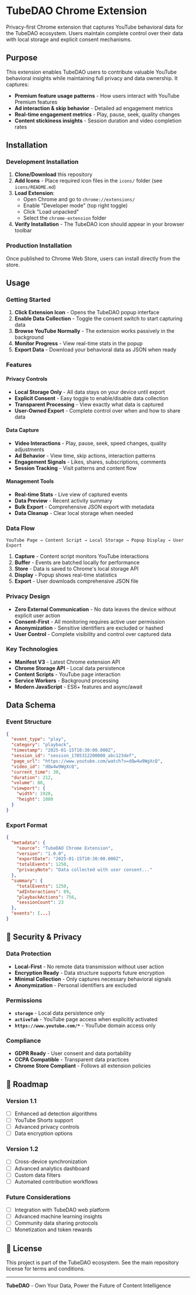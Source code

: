 # TubeDAO Chrome Extension

Privacy-first Chrome extension that captures YouTube behavioral data for the TubeDAO ecosystem. Users maintain complete control over their data with local storage and explicit consent mechanisms.

## Purpose

This extension enables TubeDAO users to contribute valuable YouTube behavioral insights while maintaining full privacy and data ownership. It captures:

- **Premium feature usage patterns** - How users interact with YouTube Premium features
- **Ad interaction & skip behavior** - Detailed ad engagement metrics
- **Real-time engagement metrics** - Play, pause, seek, quality changes
- **Content stickiness insights** - Session duration and video completion rates

## Installation

### Development Installation

1. **Clone/Download** this repository
2. **Add Icons** - Place required icon files in the `icons/` folder (see `icons/README.md`)
3. **Load Extension**:
   - Open Chrome and go to `chrome://extensions/`
   - Enable "Developer mode" (top right toggle)
   - Click "Load unpacked"
   - Select the `chrome-extension` folder
4. **Verify Installation** - The TubeDAO icon should appear in your browser toolbar

### Production Installation
Once published to Chrome Web Store, users can install directly from the store.

## Usage

### Getting Started
1. **Click Extension Icon** - Opens the TubeDAO popup interface
2. **Enable Data Collection** - Toggle the consent switch to start capturing data
3. **Browse YouTube Normally** - The extension works passively in the background
4. **Monitor Progress** - View real-time stats in the popup
5. **Export Data** - Download your behavioral data as JSON when ready

### Features

#### Privacy Controls
- **Local Storage Only** - All data stays on your device until export
- **Explicit Consent** - Easy toggle to enable/disable data collection
- **Transparent Processing** - View exactly what data is captured
- **User-Owned Export** - Complete control over when and how to share data

#### Data Capture
- **Video Interactions** - Play, pause, seek, speed changes, quality adjustments
- **Ad Behavior** - View time, skip actions, interaction patterns
- **Engagement Signals** - Likes, shares, subscriptions, comments
- **Session Tracking** - Visit patterns and content flow

#### Management Tools
- **Real-time Stats** - Live view of captured events
- **Data Preview** - Recent activity summary
- **Bulk Export** - Comprehensive JSON export with metadata
- **Data Cleanup** - Clear local storage when needed

### Data Flow

```
YouTube Page → Content Script → Local Storage → Popup Display → User Export
```

1. **Capture** - Content script monitors YouTube interactions
2. **Buffer** - Events are batched locally for performance
3. **Store** - Data is saved to Chrome's local storage API
4. **Display** - Popup shows real-time statistics
5. **Export** - User downloads comprehensive JSON file

### Privacy Design

- **Zero External Communication** - No data leaves the device without explicit user action
- **Consent-First** - All monitoring requires active user permission
- **Anonymization** - Sensitive identifiers are excluded or hashed
- **User Control** - Complete visibility and control over captured data

### Key Technologies
- **Manifest V3** - Latest Chrome extension API
- **Chrome Storage API** - Local data persistence
- **Content Scripts** - YouTube page interaction
- **Service Workers** - Background processing
- **Modern JavaScript** - ES6+ features and async/await

## Data Schema

### Event Structure
```json
{
  "event_type": "play",
  "category": "playback",
  "timestamp": "2025-01-15T10:30:00.000Z",
  "session_id": "session_1705312200000_abc123def",
  "page_url": "https://www.youtube.com/watch?v=dQw4w9WgXcQ",
  "video_id": "dQw4w9WgXcQ",
  "current_time": 30,
  "duration": 212,
  "volume": 80,
  "viewport": {
    "width": 1920,
    "height": 1080
  }
}
```

### Export Format
```json
{
  "metadata": {
    "source": "TubeDAO Chrome Extension",
    "version": "1.0.0",
    "exportDate": "2025-01-15T10:30:00.000Z",
    "totalEvents": 1250,
    "privacyNote": "Data collected with user consent..."
  },
  "summary": {
    "totalEvents": 1250,
    "adInteractions": 89,
    "playbackActions": 756,
    "sessionCount": 23
  },
  "events": [...]
}
```

## 🔐 Security & Privacy

### Data Protection
- **Local-First** - No remote data transmission without user action
- **Encryption Ready** - Data structure supports future encryption
- **Minimal Collection** - Only captures necessary behavioral signals
- **Anonymization** - Personal identifiers are excluded

### Permissions
- **`storage`** - Local data persistence only
- **`activeTab`** - YouTube page access when explicitly activated
- **`https://www.youtube.com/*`** - YouTube domain access only

### Compliance
- **GDPR Ready** - User consent and data portability
- **CCPA Compatible** - Transparent data practices
- **Chrome Store Compliant** - Follows all extension policies

## 🚧 Roadmap

### Version 1.1
- [ ] Enhanced ad detection algorithms
- [ ] YouTube Shorts support
- [ ] Advanced privacy controls
- [ ] Data encryption options

### Version 1.2
- [ ] Cross-device synchronization
- [ ] Advanced analytics dashboard
- [ ] Custom data filters
- [ ] Automated contribution workflows

### Future Considerations
- [ ] Integration with TubeDAO web platform
- [ ] Advanced machine learning insights
- [ ] Community data sharing protocols
- [ ] Monetization and token rewards

## 📄 License

This project is part of the TubeDAO ecosystem. See the main repository license for terms and conditions.

---

**TubeDAO** - Own Your Data, Power the Future of Content Intelligence 